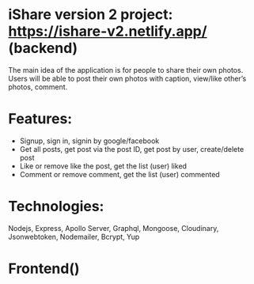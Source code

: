 # iShare version 2 project: https://ishare-v2.netlify.app/ (backend)
The main idea of the application is for people to share their own photos. Users will be able to post their own photos with caption, view/like other’s photos, comment.

# Features:
- Signup, sign in, signin by google/facebook
- Get all posts, get post via the post ID, get post by user, create/delete post
- Like or remove like the post, get the list (user) liked
- Comment or remove comment, get the list (user) commented

# Technologies:
Nodejs, Express, Apollo Server, Graphql, Mongoose, Cloudinary, Jsonwebtoken, Nodemailer, Bcrypt, Yup

# Frontend()
